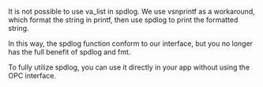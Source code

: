It is not possible to use va_list in spdlog. 
We use vsnprintf as a workaround, which format the string in printf, then use spdlog to print the formatted string.

In this way, the spdlog function conform to our interface, but you no longer has the full benefit of spdlog and fmt.

To fully utilize spdlog, you can use it directly in your app without using the OPC interface.